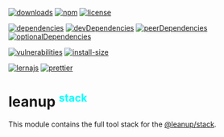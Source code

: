 [![downloads][downloads]][downloads-url]
[![npm][npm]][npm-url]
[![license][license]][license-url]

[![dependencies][dependencies]][dependencies-url]
[![devDependencies][devdependencies]][devdependencies-url]
[![peerDependencies][peerdependencies]][peerdependencies-url]
[![optionalDependencies][optionaldependencies]][optionaldependencies-url]

[![vulnerabilities][vulnerabilities]][vulnerabilities-url]
[![install-size][install-size]][install-size-url]

[![lernajs][lernajs]][lernajs-url]
[![prettier][prettier]][prettier-url]

[leanup]: https://leanupjs.org/assets/logo.svg
[leanup-url]: https://leanupjs.org
[downloads]: https://img.shields.io/npm/dt/@leanup/stack.svg
[downloads-url]: https://npmcharts.com/compare/@leanup/stack
[npm]: https://img.shields.io/npm/v/@leanup/stack
[npm-url]: https://www.npmjs.com/package/@leanup/stack
[license]: https://img.shields.io/npm/l/@leanup/stack
[license-url]: https://github.com/leanupjs/leanup/blob/master/LICENSE
[dependencies]: https://david-dm.org/leanupjs/leanup/release%2F1.1/status.svg?path=packages/stack/core
[dependencies-url]: https://david-dm.org/leanupjs/leanup/release%2F1.1?path=packages/stack/core
[devdependencies]: https://img.shields.io/david/dev/leanupjs/leanup?path=packages/stack/core
[devdependencies-url]: https://david-dm.org/leanupjs/leanup/release%2F1.1?path=packages/stack/core&type=dev
[peerdependencies]: https://img.shields.io/david/peer/leanupjs/leanup?path=packages/stack/core
[peerdependencies-url]: https://david-dm.org/leanupjs/leanup/release%2F1.1?path=packages/stack/core&type=peer
[optionaldependencies]: https://img.shields.io/david/optional/leanupjs/leanup?path=packages/stack/core
[optionaldependencies-url]: https://david-dm.org/leanupjs/leanup/release%2F1.1?path=packages/stack/core&type=optional
[vulnerabilities]: https://snyk.io/test/npm/@leanup/stack/badge.svg
[vulnerabilities-url]: https://snyk.io/test/npm/@leanup/stack
[install-size]: https://packagephobia.now.sh/badge?p=@leanup/stack
[install-size-url]: https://packagephobia.now.sh/result?p=@leanup/stack
[lernajs]: https://img.shields.io/badge/managed%20with-lerna-blueviolet
[lernajs-url]: https://lerna.js.org
[prettier]: https://img.shields.io/badge/code_style-prettier-ff69b4.svg
[prettier-url]: https://prettier.io

<h1>leanup
<sup style="color: #0ff; font-size: 75%">stack</sup></h1>

This module contains the full tool stack for the [@leanup/stack].

[webpack]: https://webpack.js.org
[@leanup/stack]: https://leanupjs.org/#/modules/@leanup/stack
